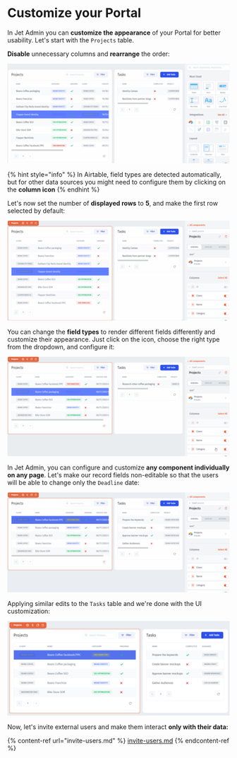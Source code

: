 # Customize your Portal

In Jet Admin you can **customize the appearance** of your Portal for better usability. Let's start with the `Projects` table.

**Disable** unnecessary columns and **rearrange** the order:

![](../../.gitbook/assets/Quickstart-portal10.gif)

{% hint style="info" %}
In Airtable, field types are detected automatically, but for other data sources you might need to configure them by clicking on the **column icon**
{% endhint %}

Let's now set the number of **displayed rows** to **5**, and make the first row selected by default:

![](../../.gitbook/assets/Quickstart-portal11.gif)

You can change the **field types** to render different fields differently and customize their appearance. Just click on the icon, choose the right type from the dropdown, and configure it:

![](../../.gitbook/assets/Quickstart-portal12.gif)

In Jet Admin, you can configure and customize **any component individually on any page**. Let's make our record fields non-editable so that the users will be able to change only the `Deadline` date:

![](../../.gitbook/assets/Quickstart-portal13.gif)

Applying similar edits to the `Tasks` table and we're done with the UI customization:

![](<../../.gitbook/assets/Screenshot (34).png>)

Now, let's invite external users and make them interact **only with their data:**

{% content-ref url="invite-users.md" %}
[invite-users.md](invite-users.md)
{% endcontent-ref %}
